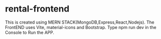 # rental-frontend
This is 
created using MERN STACK(MongoDB,Express,React,Nodejs).
The FrontEND uses Vite, material-icons and Bootstrap.
Type npm run dev in the Console to Run the APP.
